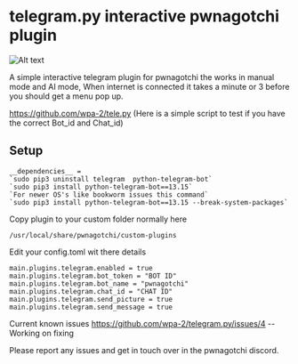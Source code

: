 # telegram.py interactive pwnagotchi plugin

![Alt text]([https://cdn.discordapp.com/attachments/807640716040732723/1149691096146903111/2023-09-08_13_53_58-bytezero_Mozilla_Firefox.png](https://cdn.discordapp.com/attachments/807640716040732723/1200541719939272714/Screenshot_2024-01-26_202232.png?ex=65c68e9b&is=65b4199b&hm=461b9e1c4c280940a0c48c856ed75c13b554a1f20f001c1790108e1911856272&))

A simple interactive telegram plugin for pwnagotchi the works in manual mode and AI mode, When internet is connected it takes a minute or 3 before you should get a menu 
pop up. 

https://github.com/wpa-2/tele.py (Here is a simple script to test if you have the correct Bot_id and Chat_id)



## Setup
```
__dependencies__ = 
`sudo pip3 uninstall telegram  python-telegram-bot` 
`sudo pip3 install python-telegram-bot==13.15`
`For newer OS's like bookworm issues this command`
`sudo pip3 install python-telegram-bot==13.15 --break-system-packages`

```

Copy plugin to your custom folder normally here 
```
/usr/local/share/pwnagotchi/custom-plugins
```

Edit your config.toml wit there details
```
main.plugins.telegram.enabled = true
main.plugins.telegram.bot_token = "BOT ID"
main.plugins.telegram.bot_name = "pwnagotchi"
main.plugins.telegram.chat_id = "CHAT ID"
main.plugins.telegram.send_picture = true
main.plugins.telegram.send_message = true
```

Current known issues 
https://github.com/wpa-2/telegram.py/issues/4 -- Working on fixing 


Please report any issues and get in touch over in the pwnagotchi discord. 
